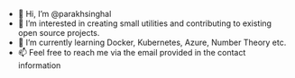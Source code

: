 - 👋 Hi, I’m @parakhsinghal
- 👀 I’m interested in creating small utilities and contributing to existing open source projects. 
- 🌱 I’m currently learning Docker, Kubernetes, Azure, Number Theory etc.
- 📫 Feel free to reach me via the email provided in the contact information

<!---
parakhsinghal/parakhsinghal is a ✨ special ✨ repository because its `README.md` (this file) appears on your GitHub profile.
You can click the Preview link to take a look at your changes.
--->
